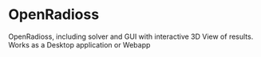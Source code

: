 # OpenRadioss
OpenRadioss, including solver and GUI with interactive 3D View of results. Works as a Desktop application or Webapp
